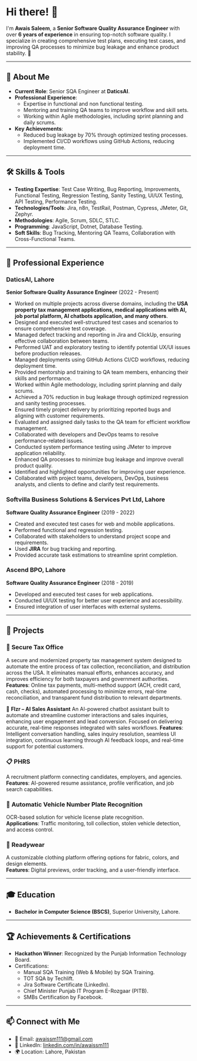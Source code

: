 # Hi there! 👋  
I'm **Awais Saleem**, a **Senior Software Quality Assurance Engineer** with over **6 years of experience** in ensuring top-notch software quality. I specialize in creating comprehensive test plans, executing test cases, and improving QA processes to minimize bug leakage and enhance product stability. 🚀  

---

## 🌟 About Me  
- **Current Role**: Senior SQA Engineer at **DaticsAI**.  
- **Professional Experience**:  
   - Expertise in functional and non functional testing.  
   - Mentoring and training QA teams to improve workflow and skill sets.  
   - Working within Agile methodologies, including sprint planning and daily scrums.  
- **Key Achievements**:  
   - Reduced bug leakage by 70% through optimized testing processes.  
   - Implemented CI/CD workflows using GitHub Actions, reducing deployment time.  

---

## 🛠️ Skills & Tools  
- **Testing Expertise**: Test Case Writing, Bug Reporting, Improvements, Functional Testing, Regression Testing, Sanity Testing, UI/UX Testing, API Testing, Performance Testing.  
- **Technologies/Tools**: Jira, n8n, TestRail, Postman, Cypress, JMeter, Git, Zephyr.  
- **Methodologies**: Agile, Scrum, SDLC, STLC.  
- **Programming**: JavaScript, Dotnet, Database Testing.  
- **Soft Skills**: Bug Tracking, Mentoring QA Teams, Collaboration with Cross-Functional Teams.  

---

## 📂 Professional Experience  

### **DaticsAI, Lahore**  
**Senior Software Quality Assurance Engineer** (2022 - Present)  
- Worked on multiple projects across diverse domains, including the **USA property tax management applications, medical applications with AI, job portal platform, AI chatbots application, and many others**.
- Designed and executed well-structured test cases and scenarios to ensure comprehensive test coverage.
- Managed defect tracking and reporting in Jira and ClickUp, ensuring effective collaboration between teams.
- Performed UAT and exploratory testing to identify potential UX/UI issues before production releases.
- Managed deployments using GitHub Actions CI/CD workflows, reducing deployment time.
- Provided mentorship and training to QA team members, enhancing their skills and performance.
- Worked within Agile methodology, including sprint planning and daily scrums.
- Achieved a 70% reduction in bug leakage through optimized regression and sanity testing processes.
- Ensured timely project delivery by prioritizing reported bugs and aligning with customer requirements.
- Evaluated and assigned daily tasks to the QA team for efficient workflow management.
- Collaborated with developers and DevOps teams to resolve performance-related issues.
- Conducted system performance testing using JMeter to improve application reliability.
- Enhanced QA processes to minimize bug leakage and improve overall product quality.
- Identified and highlighted opportunities for improving user experience.
- Collaborated with project teams, developers, DevOps, business analysts, and clients to define and clarify test requirements.

### **Softvilla Business Solutions & Services Pvt Ltd, Lahore**  
**Software Quality Assurance Engineer** (2019 - 2022)  
- Created and executed test cases for web and mobile applications.  
- Performed functional and regression testing.  
- Collaborated with stakeholders to understand project scope and requirements.  
- Used **JIRA** for bug tracking and reporting.  
- Provided accurate task estimations to streamline sprint completion.  

### **Ascend BPO, Lahore**  
**Software Quality Assurance Engineer** (2018 - 2019)  
- Developed and executed test cases for web applications.  
- Conducted UI/UX testing for better user experience and accessibility.  
- Ensured integration of user interfaces with external systems.  

---

## 🔬 Projects  

###  🔐 **Secure Tax Office**
A secure and modernized property tax management system designed to automate the entire process of tax collection, reconciliation, and distribution across the USA. It eliminates manual efforts, enhances accuracy, and improves efficiency for both taxpayers and government authorities.
**Features**: Online tax payments, multi-method support (ACH, credit card, cash, checks), automated processing to minimize errors, real-time reconciliation, and transparent fund distribution to relevant departments.

🤖 **Flzr – AI Sales Assistant**
An AI-powered chatbot assistant built to automate and streamline customer interactions and sales inquiries, enhancing user engagement and lead conversion. Focused on delivering accurate, real-time responses integrated with sales workflows.
**Features**: Intelligent conversation handling, sales inquiry resolution, seamless UI integration, continuous learning through AI feedback loops, and real-time support for potential customers.

### 📋 **PHRS**  
A recruitment platform connecting candidates, employers, and agencies.  
**Features**: AI-powered resume assistance, profile verification, and job search capabilities.  

### 🚗 **Automatic Vehicle Number Plate Recognition**  
OCR-based solution for vehicle license plate recognition.  
**Applications**: Traffic monitoring, toll collection, stolen vehicle detection, and access control.  

### 👔 **Readywear**  
A customizable clothing platform offering options for fabric, colors, and design elements.  
**Features**: Digital previews, order tracking, and a user-friendly interface.  

---

## 🎓 Education  
- **Bachelor in Computer Science (BSCS)**, Superior University, Lahore.  

---

## 🏆 Achievements & Certifications  
- **Hackathon Winner**: Recognized by the Punjab Information Technology Board.  
- Certifications:  
   - Manual SQA Training (Web & Mobile) by SQA Training.  
   - TOT SQA by Techlift.  
   - Jira Software Certificate (LinkedIn).  
   - Chief Minister Punjab IT Program E-Rozgaar (PITB).  
   - SMBs Certification by Facebook.  

---


## 📫 Connect with Me  
- 📧 Email: [awaissm111@gmail.com](mailto:awaissm111@gmail.com)  
- 💼 LinkedIn: [linkedin.com/in/awaissm111](https://linkedin.com/in/awaissm111)  
- 🌍 Location: Lahore, Pakistan
